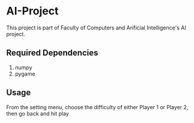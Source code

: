 # AI-Project
This project is part of Faculty of Computers and Arificial Intelligence's AI project.
## Required Dependencies

1. numpy
2. pygame

## Usage
From the setting menu, choose the difficulty of either Player 1 or Player 2, then go back and hit play